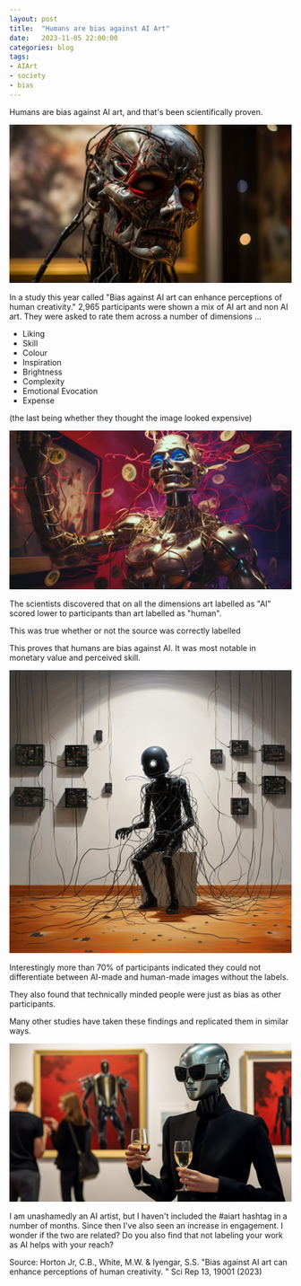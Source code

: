 ```yaml
---
layout: post
title:  "Humans are bias against AI Art"
date:   2023-11-05 22:00:00
categories: blog
tags:
- AIArt
- society
- bias
---
```


Humans are bias against AI art, and that's been scientifically proven.

![A robot troubled robot in an art gallery](/assets/ai-bias-1.jpg)


In a study this year called "Bias against AI art can enhance perceptions of human creativity." 2,965 participants were shown a mix of AI art and non AI art. They were asked to rate them across a number of dimensions ...
<!--break-->

- Liking
- Skill
- Colour
- Inspiration
- Brightness
- Complexity
- Emotional Evocation
- Expense


(the last being whether they thought the image looked expensive)

![A happy robot in an art gallery, it's raining coins](/assets/ai-bias-2.jpg)

The scientists discovered that on all the dimensions art labelled as "AI" scored lower to participants than art labelled as "human".


This was true whether or not the source was correctly labelled


This proves that humans are bias against AI. It was most notable in monetary value and perceived skill.

![A robot covered in wires on a pedestal in an art gallery](/assets/ai-bias-3.jpg)


Interestingly more than 70% of participants indicated they could not differentiate between AI-made and human-made images without the labels.


They also found that technically minded people were just as bias as other participants.


Many other studies have taken these findings and replicated them in similar ways.

![A robot in shades holding champagne flutes in an art gallery](/assets/ai-bias-4.jpg)



I am unashamedly an AI artist, but I haven't included the #aiart hashtag in a number of months. Since then I've also seen an increase in engagement.  I wonder if the two are related? Do you also find that not labeling your work as AI helps with your reach?


Source: Horton Jr, C.B., White, M.W. & Iyengar, S.S.
"Bias against AI art can enhance perceptions of human creativity. "
Sci Rep 13, 19001 (2023)